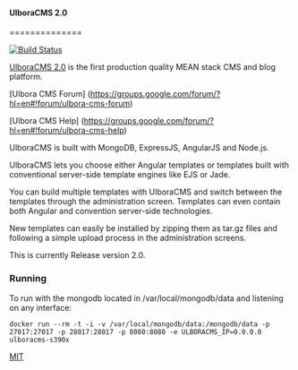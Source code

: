 #### UlboraCMS 2.0 
==============

[![Build Status][travis-image]][travis-url]


[UlboraCMS 2.0](http://www.ulboracms.org) is the first production quality MEAN stack CMS and blog platform.

[Ulbora CMS Forum] (https://groups.google.com/forum/?hl=en#!forum/ulbora-cms-forum)

[Ulbora CMS Help] (https://groups.google.com/forum/?hl=en#!forum/ulbora-cms-help)

UlboraCMS is built with MongoDB, ExpressJS, AngularJS and Node.js.

UlboraCMS lets you choose either Angular templates or templates built with conventional server-side template engines like EJS or Jade.

You can build multiple templates with UlboraCMS and switch between the templates through the administration screen. Templates can even contain both Angular and convention server-side technologies.

New templates can easily be installed by zipping them as tar.gz files and following a simple upload process in the administration screens.


This is currently Release version 2.0.

### Running

To run with the mongodb located in /var/local/mongodb/data and listening on any interface:

```docker run --rm -t -i -v /var/local/mongodb/data:/mongodb/data -p 27017:27017 -p 28017:28017 -p 8080:8080 -e ULBORACMS_IP=0.0.0.0 ulboracms-s390x```

[MIT](LICENSE)



[travis-image]: https://img.shields.io/travis/Ulbora/ulboracms.svg?style=flat
[travis-url]: https://travis-ci.org/Ulbora/ulboracms
